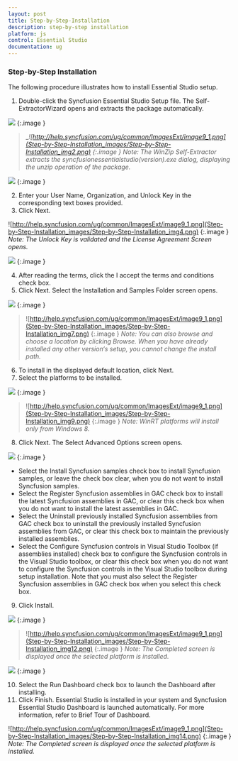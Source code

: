 ```yaml
---
layout: post
title: Step-by-Step-Installation
description: step-by-step installation
platform: js
control: Essential Studio
documentation: ug
---
```


### Step-by-Step Installation

The following procedure illustrates how to install Essential Studio setup. 

1. Double-click the Syncfusion Essential Studio Setup file. The Self-ExtractorWizard opens and extracts the package automatically.



![](Step-by-Step-Installation_images/Step-by-Step-Installation_img1.png)
{:.image }


> __![http://help.syncfusion.com/ug/common/ImagesExt/image9_1.png](Step-by-Step-Installation_images/Step-by-Step-Installation_img2.png)
{:.image }
_Note: The WinZip Self-Extractor extracts the syncfusionessentialstudio_(version).exe dialog, displaying the unzip operation of the package._

![](Step-by-Step-Installation_images/Step-by-Step-Installation_img3.png)
{:.image }




2. Enter your User Name, Organization, and Unlock Key in the corresponding text boxes provided.
3. Click Next.
> 
![http://help.syncfusion.com/ug/common/ImagesExt/image9_1.png](Step-by-Step-Installation_images/Step-by-Step-Installation_img4.png)
{:.image }
_Note: The Unlock Key is validated and the License Agreement Screen opens._

![](Step-by-Step-Installation_images/Step-by-Step-Installation_img5.png)
{:.image }




4. After reading the terms, click the I accept the terms and conditions check box.
5. Click Next. Select the Installation and Samples Folder screen opens.

![](Step-by-Step-Installation_images/Step-by-Step-Installation_img6.png)
{:.image }


> ![http://help.syncfusion.com/ug/common/ImagesExt/image9_1.png](Step-by-Step-Installation_images/Step-by-Step-Installation_img7.png)
{:.image }
_Note: You can also browse and choose a location by clicking Browse. When you have already installed any other version‘s setup, you cannot change the install path._



6. To install in the displayed default location, click Next.
7. Select the platforms to be installed.

![](Step-by-Step-Installation_images/Step-by-Step-Installation_img8.png)
{:.image }


> ![http://help.syncfusion.com/ug/common/ImagesExt/image9_1.png](Step-by-Step-Installation_images/Step-by-Step-Installation_img9.png)
{:.image }
_Note: WinRT platforms will install only from Windows 8._



8. Click Next. The Select Advanced Options screen opens.

![](Step-by-Step-Installation_images/Step-by-Step-Installation_img10.png)
{:.image }


* Select the Install Syncfusion samples check box to install Syncfusion samples, or leave the check box clear, when you do not want to install Syncfusion samples.
* Select the Register Syncfusion assemblies in GAC check box to install the latest Syncfusion assemblies in GAC, or clear this check box when you do not want to install the latest assemblies in GAC.
* Select the Uninstall previously installed Syncfusion assemblies from GAC check box to uninstall the previously installed Syncfusion assemblies from GAC, or clear this check box to maintain the previously installed assemblies.
* Select the Configure Syncfusion controls in Visual Studio Toolbox (if assemblies installed) check box to configure the Syncfusion controls in the Visual Studio toolbox, or clear this check box when you do not want to configure the Syncfusion controls in the Visual Studio toolbox during setup installation. Note that you must also select the Register Syncfusion assemblies in GAC check box when you select this check box.



9. Click Install.

![](Step-by-Step-Installation_images/Step-by-Step-Installation_img11.png)
{:.image }




> ![http://help.syncfusion.com/ug/common/ImagesExt/image9_1.png](Step-by-Step-Installation_images/Step-by-Step-Installation_img12.png)
{:.image }
_Note: The Completed screen is displayed once the selected platform is installed._



![](Step-by-Step-Installation_images/Step-by-Step-Installation_img13.png)
{:.image }




10. Select the Run Dashboard check box to launch the Dashboard after installing.
11. Click Finish. Essential Studio is installed in your system and Syncfusion Essential Studio Dashboard is launched automatically. For more information, refer to Brief Tour of Dashboard.
> 
![http://help.syncfusion.com/ug/common/ImagesExt/image9_1.png](Step-by-Step-Installation_images/Step-by-Step-Installation_img14.png)
{:.image }
_Note: The Completed screen is displayed once the selected platform is installed._

